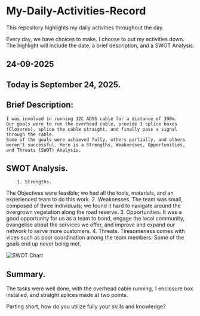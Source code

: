 # My-Daily-Activities-Record
This repository highlights my daily activities throughout the day.

Every day, we have choices to make. I choose to put my activities down. The highlight will include the date, a brief description, and a SWOT Analysis.

## 24-09-2025

## Today is September 24, 2025.

## Brief Description:
    I was involved in running 12C ADSS cable for a distance of 390m.
    Our goals were to run the overhead cable, provide 3 splice boxes (Closures), splice the cable straight, and finally pass a signal through the cable. 
    Some of the goals were achieved fully, others partially, and others weren't successful. Here is a Strengths, Weaknesses, Opportunities, and Threats (SWOT) Analysis.

## SWOT Analysis.
        1. Strengths.
  The Objectives were feasible; we had all the tools, materials, and an experienced team to do this work.
        2. Weaknesses.
  The team was small, composed of three individuals; we found it hard to navigate around the overgrown vegetation along the road reserve.
        3. Opportunities.
  It was a good opportunity for us as a team to bond, engage the local community, evangelise about the services we offer, and improve and expand our network to serve more customers.
        4. Threats.
  Tiresomeness comes with vices such as poor coordination among the team members. Some of the goals end up never being met.
  
![SWOT Chart](assets/swot.png)

## Summary.
  The tasks were well done, with the overhead cable running, 1 enclosure box installed, and straight splices made at two points.

Parting short, how do you utilize fully your skills and knowledge?

